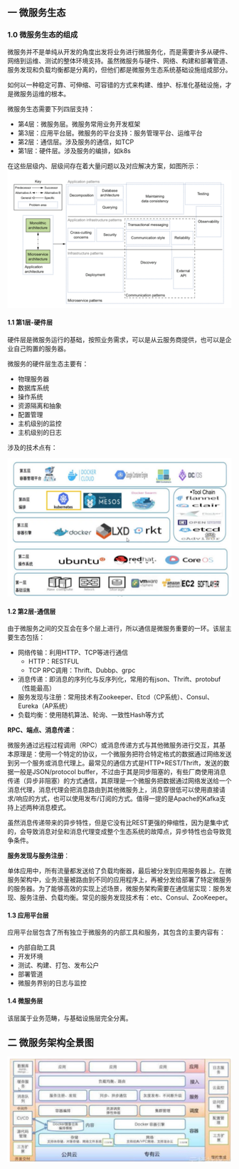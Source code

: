 ## 一 微服务生态

### 1.0 微服务生态的组成

微服务并不是单纯从开发的角度出发将业务进行微服务化，而是需要许多从硬件、网络到运维、测试的整体环境支持。虽然微服务与硬件、网络、构建和部署管道、服务发现和负载均衡都是分离的，但他们都是微服务生态系统基础设施组成部分。  

如何以一种稳定可靠、可伸缩、可容错的方式来构建、维护、标准化基础设施，才是微服务运维的根本。  

微服务生态需要下列四层支持：
- 第4层：微服务层。微服务常用业务开发框架
- 第3层：应用平台层。微服务的平台支持：服务管理平台、运维平台
- 第2层：通信层。涉及服务的通信，如TCP
- 第1层：硬件层。涉及服务的编排，如k8s 

在这些层级内、层级间存在着大量问题以及对应解决方案，如图所示：  
![](../images/arch/07-108.png) 

#### 1.1 第1层-硬件层

硬件层是微服务运行的基础，按照业务需求，可以是从云服务商提供，也可以是企业自己购置的服务器。  

微服务的硬件层生态主要有：
- 物理服务器
- 数据库系统
- 操作系统
- 资源隔离和抽象
- 配置管理
- 主机级别的监控
- 主机级别的日志

涉及的技术点有：  

![](../images/arch/02-10.png) 

#### 1.2 第2层-通信层

由于微服务之间的交互会在多个层上进行，所以通信是微服务重要的一环。该层主要生态包括：
- 网络传输：利用HTTP、TCP等进行通信
  - HTTP：RESTFUL
  - TCP RPC调用：Thrift、Dubbp、grpc
- 消息传递：即消息的序列化与反序列化，常用的有json、Thrift、protobuf（性能最高）
- 服务发现与注册：常用技术有Zookeeper、Etcd（CP系统）、Consul、Eureka（AP系统）
- 负载均衡：使用随机算法、轮询、一致性Hash等方式


**RPC、端点、消息传递**：  

微服务通过远程过程调用（RPC）或消息传递方式与其他微服务进行交互，其基本原理是：使用一个特定的协议，一个微服务把符合特定格式的数据通过网络发送到另一个服务或消息代理上。最常见的通信方式是HTTP+REST/Thrift，发送的数据一般是JSON/protocol buffer，不过由于其是同步阻塞的，有些厂商使用消息传递（异步非阻塞）的方式通信，其原理是一个微服务把数据通过网络发送给一个消息代理，消息代理会把消息路由到其他微服务上，消息穿很低可以使用直接请求/响应的方式，也可以使用发布/订阅的方式。值得一提的是Apache的Kafka支持上述两种消息模式。  

虽然消息传递带来的异步特性，但是它没有比REST更强的伸缩性，因为是集中式的，会导致消息对垒和消息代理变成整个生态系统的故障点，异步特性也会导致竞争条件。 

**服务发现与服务注册**：  

单体应用中，所有流量都发送给了负载均衡器，最后被分发到应用服务器上。在微服务架构中，业务流量被路由到不同的应用程序上，再被分发给部署了特定微服务的服务器。为了能够高效的实现上述场景，微服务架构需要在通信层实现：服务发现、服务注册、负载均衡。常见的服务发现技术有：etc、Consul、ZooKeeper。  

#### 1.3 应用平台层 

应用平台层包含了所有独立于微服务的内部工具和服务，其包含的主要内容有：
- 内部自助工具
- 开发环境
- 测试、构建、打包、发布公户
- 部署管道
- 微服务界别的日志与监控

#### 1.4 微服务层

该层属于业务范畴，与基础设施层完全分离。  

## 二 微服务架构全景图

![](../images/arch/02-11.png)

